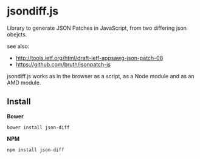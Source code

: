 # jsondiff.js

Library to generate JSON Patches in JavaScript, from two differing json obejcts.

see also:
* http://tools.ietf.org/html/draft-ietf-appsawg-json-patch-08
* https://github.com/bruth/jsonpatch-js

jsondiff.js works as in the browser as a script, as a Node module and as an
AMD module.

## Install

**Bower**

```
bower install json-diff
```

**NPM**

```
npm install json-diff
```

